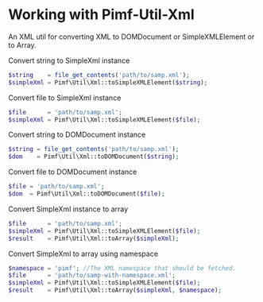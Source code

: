 # Working with Pimf-Util-Xml

An XML util for converting XML to DOMDocument or SimpleXMLElement or to Array.

Convert string to SimpleXml instance

```php
$string    = file_get_contents('path/to/samp.xml');
$simpleXml = Pimf\Util\Xml::toSimpleXMLElement($string);
```

Convert file to SimpleXml instance

```php
$file      = 'path/to/samp.xml';
$simpleXml = Pimf\Util\Xml::toSimpleXMLElement($file);
```

Convert string to DOMDocument instance

```php
$string = file_get_contents('path/to/samp.xml');
$dom    = Pimf\Util\Xml::toDOMDocument($string);
```

Convert file to DOMDocument instance

```php
$file = 'path/to/samp.xml';
$dom  = Pimf\Util\Xml::toDOMDocument($file);
```

Convert SimpleXml instance to array

```php
$file      = 'path/to/samp.xml';
$simpleXml = Pimf\Util\Xml::toSimpleXMLElement($file);
$result    = Pimf\Util\Xml::toArray($simpleXml);
```

Convert SimpleXml to array using namespace

```php
$namespace = 'pimf'; //The XML namespace that should be fetched.
$file      = 'path/to/samp-with-namespace.xml';
$simpleXml = Pimf\Util\Xml::toSimpleXMLElement($file);
$result    = Pimf\Util\Xml::toArray($simpleXml, $namespace);
```
